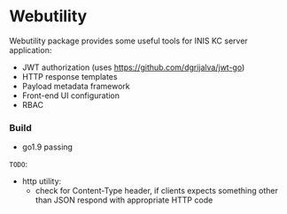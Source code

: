 # Webutility
Webutility package provides some useful tools for INIS KC server application:
* JWT authorization (uses https://github.com/dgrijalva/jwt-go)
* HTTP response templates
* Payload metadata framework
* Front-end UI configuration
* RBAC

### Build
* go1.9 passing

`TODO`:  
* http utility:  
  * check for Content-Type header, if clients expects something other than JSON respond with appropriate HTTP code
